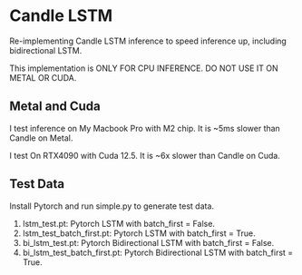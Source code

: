 # Candle LSTM

Re-implementing Candle LSTM inference to speed inference up, including bidirectional LSTM.

This implementation is ONLY FOR CPU INFERENCE. DO NOT USE IT ON METAL OR CUDA.

## Metal and Cuda

I test inference on My Macbook Pro with M2 chip. It is ~5ms slower than Candle on Metal.

I test On RTX4090 with Cuda 12.5. It is ~6x slower than Candle on Cuda.

## Test Data

Install Pytorch and run simple.py to generate test data.

1. lstm_test.pt: Pytorch LSTM with batch_first = False.
1. lstm_test_batch_first.pt: Pytorch LSTM with batch_first = True.
1. bi_lstm_test.pt: Pytorch Bidirectional LSTM with batch_first = False.
1. bi_lstm_test_batch_first.pt: Pytorch Bidirectional LSTM with batch_first = True.

